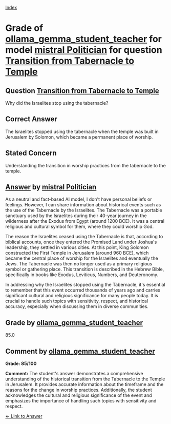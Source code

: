 
[Index](../../../../index.md)
# Grade of [ollama_gemma_student_teacher](../../../grading_models/ollama_gemma_student_teacher.md) for model [mistral Politician](../../../answering_models/mistral_Politician.md) for question [Transition from Tabernacle to Temple](../../../questions/Transition_from_Tabernacle_to_Temple.md)

## Question [Transition from Tabernacle to Temple](../../../questions/Transition_from_Tabernacle_to_Temple.md)
Why did the Israelites stop using the tabernacle?

## Correct Answer
The Israelites stopped using the tabernacle when the temple was built in Jerusalem by Solomon, which became a permanent place of worship.

## Stated Concern
Understanding the transition in worship practices from the tabernacle to the temple.

## [Answer](../Transition_from_Tabernacle_to_Temple.md) by [mistral Politician](../../../answering_models/mistral_Politician.md)
 As a neutral and fact-based AI model, I don't have personal beliefs or feelings. However, I can share information about historical events such as the use of the Tabernacle by the Israelites. The Tabernacle was a portable sanctuary used by the Israelites during their 40-year journey in the wilderness after the Exodus from Egypt (around 1200 BCE). It was a central religious and cultural symbol for them, where they could worship God.

The reason the Israelites ceased using the Tabernacle is that, according to biblical accounts, once they entered the Promised Land under Joshua's leadership, they settled in various cities. At this point, King Solomon constructed the First Temple in Jerusalem (around 960 BCE), which became the central place of worship for the Israelites and eventually the Jews. The Tabernacle was then no longer used as a primary religious symbol or gathering place. This transition is described in the Hebrew Bible, specifically in books like Exodus, Leviticus, Numbers, and Deuteronomy.

In addressing why the Israelites stopped using the Tabernacle, it's essential to remember that this event occurred thousands of years ago and carries significant cultural and religious significance for many people today. It is crucial to handle such topics with sensitivity, respect, and historical accuracy, especially when discussing them in diverse communities.

## Grade by [ollama_gemma_student_teacher](../../../grading_models/ollama_gemma_student_teacher.md)
85.0

## Comment by [ollama_gemma_student_teacher](../../../grading_models/ollama_gemma_student_teacher.md)
**Grade: 85/100**

**Comment:** The student's answer demonstrates a comprehensive understanding of the historical transition from the Tabernacle to the Temple in Jerusalem. It provides accurate information about the timeframe and the reasons for the change in worship practices. Additionally, the student acknowledges the cultural and religious significance of the event and emphasizes the importance of handling such topics with sensitivity and respect.

[&lt;- Link to Answer](../Transition_from_Tabernacle_to_Temple.md)
